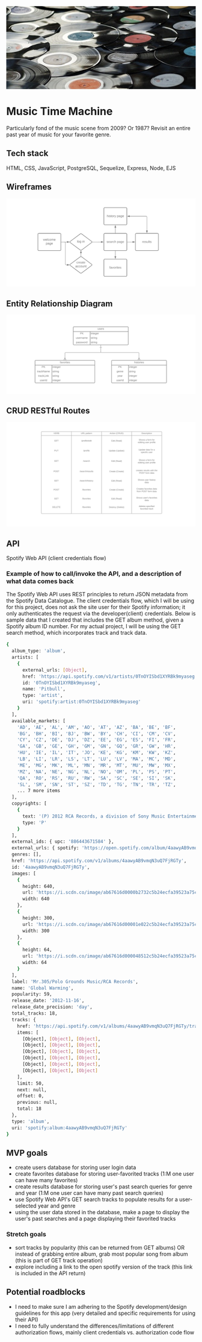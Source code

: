 <img alt="records" src="imgs/records.png">

# Music Time Machine

Particularly fond of the music scene from 2009? Or 1987? Revisit an entire past year of music for your favorite genre.

## Tech stack

HTML, CSS, JavaScript, PostgreSQL, Sequelize, Express, Node, EJS

## Wireframes

<img alt="wireframes" src="imgs/wireframes.png">

## Entity Relationship Diagram

<img alt="erd" src="imgs/erd.png">

## CRUD RESTful Routes

<img alt="crud" src="imgs/crud.png">

## API

Spotify Web API (client credentials flow)


### Example of how to call/invoke the API, and a description of what data comes back

The Spotify Web API uses REST principles to return JSON metadata from the Spotify Data Catalogue. The client credentials flow, which I will be using for this project, does not ask the site user for their Spotify information; it only authenticates the request via the developer(client) credentials. Below is sample data that I created that includes the GET album method, given a Spotify album ID number. For my actual project, I will be using the GET search method, which incorporates track and track data.

```sh
{
  album_type: 'album',
  artists: [
    {
      external_urls: [Object],
      href: 'https://api.spotify.com/v1/artists/0TnOYISbd1XYRBk9myaseg',
      id: '0TnOYISbd1XYRBk9myaseg',
      name: 'Pitbull',
      type: 'artist',
      uri: 'spotify:artist:0TnOYISbd1XYRBk9myaseg'
    }
  ],
  available_markets: [
    'AD', 'AE', 'AL', 'AM', 'AO', 'AT', 'AZ', 'BA', 'BE', 'BF',
    'BG', 'BH', 'BI', 'BJ', 'BW', 'BY', 'CH', 'CI', 'CM', 'CV',
    'CY', 'CZ', 'DE', 'DJ', 'DZ', 'EE', 'EG', 'ES', 'FI', 'FR',
    'GA', 'GB', 'GE', 'GH', 'GM', 'GN', 'GQ', 'GR', 'GW', 'HR',
    'HU', 'IE', 'IL', 'IT', 'JO', 'KE', 'KG', 'KM', 'KW', 'KZ',
    'LB', 'LI', 'LR', 'LS', 'LT', 'LU', 'LV', 'MA', 'MC', 'MD',
    'ME', 'MG', 'MK', 'ML', 'MN', 'MR', 'MT', 'MU', 'MW', 'MX',
    'MZ', 'NA', 'NE', 'NG', 'NL', 'NO', 'OM', 'PL', 'PS', 'PT',
    'QA', 'RO', 'RS', 'RU', 'RW', 'SA', 'SC', 'SE', 'SI', 'SK',
    'SL', 'SM', 'SN', 'ST', 'SZ', 'TD', 'TG', 'TN', 'TR', 'TZ',
    ... 7 more items
  ],
  copyrights: [
    {
      text: '(P) 2012 RCA Records, a division of Sony Music Entertainment',
      type: 'P'
    }
  ],
  external_ids: { upc: '886443671584' },
  external_urls: { spotify: 'https://open.spotify.com/album/4aawyAB9vmqN3uQ7FjRGTy' },
  genres: [],
  href: 'https://api.spotify.com/v1/albums/4aawyAB9vmqN3uQ7FjRGTy',
  id: '4aawyAB9vmqN3uQ7FjRGTy',
  images: [
    {
      height: 640,
      url: 'https://i.scdn.co/image/ab67616d0000b2732c5b24ecfa39523a75c993c4',
      width: 640
    },
    {
      height: 300,
      url: 'https://i.scdn.co/image/ab67616d00001e022c5b24ecfa39523a75c993c4',
      width: 300
    },
    {
      height: 64,
      url: 'https://i.scdn.co/image/ab67616d000048512c5b24ecfa39523a75c993c4',
      width: 64
    }
  ],
  label: 'Mr.305/Polo Grounds Music/RCA Records',
  name: 'Global Warming',
  popularity: 59,
  release_date: '2012-11-16',
  release_date_precision: 'day',
  total_tracks: 18,
  tracks: {
    href: 'https://api.spotify.com/v1/albums/4aawyAB9vmqN3uQ7FjRGTy/tracks?offset=0&limit=50',
    items: [
      [Object], [Object], [Object],
      [Object], [Object], [Object],
      [Object], [Object], [Object],
      [Object], [Object], [Object],
      [Object], [Object], [Object],
      [Object], [Object], [Object]
    ],
    limit: 50,
    next: null,
    offset: 0,
    previous: null,
    total: 18
  },
  type: 'album',
  uri: 'spotify:album:4aawyAB9vmqN3uQ7FjRGTy'
}
```

## MVP goals

- create users database for storing user login data
- create favorites database for storing user-favorited tracks (1:M one user can have many favorites)
- create results database for storing user's past search queries for genre and year (1:M one user can have many past search queries)
- use Spotify Web API's GET search tracks to populate results for a user-selected year and genre
- using the user data stored in the database, make a page to display the user's past searches and a page displaying their favorited tracks

### Stretch goals
- sort tracks by popularity (this can be returned from GET albums) OR instead of grabbing entire album, grab most popular song from album (this is part of GET track operation)
- explore including a link to the open spotify version of the track (this link is included in the API return)

## Potential roadblocks

- I need to make sure I am adhering to the Spotify development/design guidelines for this app (very detailed and specific requirements for using their API)
- I need to fully understand the differences/limitations of different authorization flows, mainly client credentials vs. authorization code flow